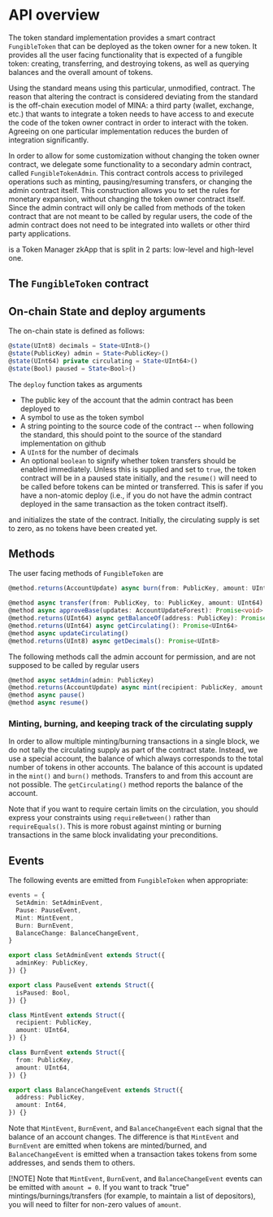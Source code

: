 # API overview

The token standard implementation provides a smart contract `FungibleToken` that can be deployed as
the token owner for a new token. It provides all the user facing functionality that is expected of a
fungible token: creating, transferring, and destroying tokens, as well as querying balances and the
overall amount of tokens.

Using the standard means using this particular, unmodified, contract. The reason that altering the
contract is considered deviating from the standard is the off-chain execution model of MINA: a third
party (wallet, exchange, etc.) that wants to integrate a token needs to have access to and execute
the code of the token owner contract in order to interact with the token. Agreeing on one particular
implementation reduces the burden of integration significantly.

In order to allow for some customization without changing the token owner contract, we delegate some
functionality to a secondary admin contract, called `FungibleTokenAdmin`. This contract controls
access to privileged operations such as minting, pausing/resuming transfers, or changing the admin
contract itself. This construction allows you to set the rules for monetary expansion, without
changing the token owner contract itself. Since the admin contract will only be called from methods
of the token contract that are not meant to be called by regular users, the code of the admin
contract does not need to be integrated into wallets or other third party applications.

is a Token Manager zkApp that is split in 2 parts: low-level and high-level one.

## The `FungibleToken` contract

## On-chain State and deploy arguments

The on-chain state is defined as follows:

```ts
@state(UInt8) decimals = State<UInt8>()
@state(PublicKey) admin = State<PublicKey>()
@state(UInt64) private circulating = State<UInt64>()
@state(Bool) paused = State<Bool>()
```

The `deploy` function takes as arguments

- The public key of the account that the admin contract has been deployed to
- A symbol to use as the token symbol
- A string pointing to the source code of the contract -- when following the standard, this should
  point to the source of the standard implementation on github
- A `UInt8` for the number of decimals
- An optional `boolean` to signify whether token transfers should be enabled immediately. Unless
  this is supplied and set to `true`, the token contract will be in a paused state initially, and
  the `resume()` will need to be called before tokens can be minted or transferred. This is safer if
  you have a non-atomic deploy (i.e., if you do not have the admin contract deployed in the same
  transaction as the token contract itself).

and initializes the state of the contract. Initially, the circulating supply is set to zero, as no
tokens have been created yet.

## Methods

The user facing methods of `FungibleToken` are

```ts
@method.returns(AccountUpdate) async burn(from: PublicKey, amount: UInt64): Promise<AccountUpdate>

@method async transfer(from: PublicKey, to: PublicKey, amount: UInt64)
@method async approveBase(updates: AccountUpdateForest): Promise<void>
@method.returns(UInt64) async getBalanceOf(address: PublicKey): Promise<UInt64>
@method.returns(UInt64) async getCirculating(): Promise<UInt64>
@method async updateCirculating()
@method.returns(UInt8) async getDecimals(): Promise<UInt8>
```

The following methods call the admin account for permission, and are not supposed to be called by
regular users

```ts
@method async setAdmin(admin: PublicKey)
@method.returns(AccountUpdate) async mint(recipient: PublicKey, amount: UInt64): Promise<AccountUpdate>
@method async pause()
@method async resume()
```

### Minting, burning, and keeping track of the circulating supply

In order to allow multiple minting/burning transactions in a single block, we do not tally the
circulating supply as part of the contract state. Instead, we use a special account, the balance of
which always corresponds to the total number of tokens in other accounts. The balance of this
account is updated in the `mint()` and `burn()` methods. Transfers to and from this account are not
possible. The `getCirculating()` method reports the balance of the account.

Note that if you want to require certain limits on the circulation, you should express your
constraints using `requireBetween()` rather than `requireEquals()`. This is more robust against
minting or burning transactions in the same block invalidating your preconditions.

## Events

The following events are emitted from `FungibleToken` when appropriate:

```ts
events = {
  SetAdmin: SetAdminEvent,
  Pause: PauseEvent,
  Mint: MintEvent,
  Burn: BurnEvent,
  BalanceChange: BalanceChangeEvent,
}

export class SetAdminEvent extends Struct({
  adminKey: PublicKey,
}) {}

export class PauseEvent extends Struct({
  isPaused: Bool,
}) {}

class MintEvent extends Struct({
  recipient: PublicKey,
  amount: UInt64,
}) {}

class BurnEvent extends Struct({
  from: PublicKey,
  amount: UInt64,
}) {}

export class BalanceChangeEvent extends Struct({
  address: PublicKey,
  amount: Int64,
}) {}
```

Note that `MintEvent`, `BurnEvent`, and `BalanceChangeEvent` each signal that the balance of an
account changes. The difference is that `MintEvent` and `BurnEvent` are emitted when tokens are
minted/burned, and `BalanceChangeEvent` is emitted when a transaction takes tokens from some
addresses, and sends them to others.

[!NOTE] Note that `MintEvent`, `BurnEvent`, and `BalanceChangeEvent` events can be emitted with
`amount = 0`. If you want to track "true" mintings/burnings/transfers (for example, to maintain a
list of depositors), you will need to filter for non-zero values of `amount`.
